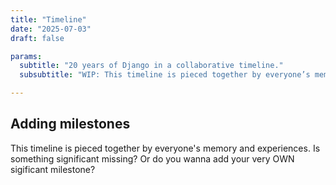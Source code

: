 ```yaml
---
title: "Timeline"
date: "2025-07-03"
draft: false

params:
  subtitle: "20 years of Django in a collaborative timeline."
  subsubtitle: "WIP: This timeline is pieced together by everyone’s memory and experiences. Is something significant missing? Or do you wanna add your very OWN sigificant milestone?"

---
```


## Adding milestones

This timeline is pieced together by everyone's memory and experiences.
Is something significant missing? Or do you wanna add your very OWN sigificant milestone?
